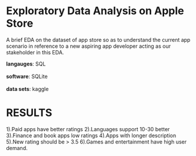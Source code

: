 # Exploratory Data Analysis on Apple Store
A brief EDA on the dataset of app store so as to understand the current app scenario in reference to a new aspiring app developer acting as our stakeholder in this EDA.






**langauges**: SQL <br>
</br>
**software**: SQLite
<br>
</br>
**data sets**: kaggle


# RESULTS
1).Paid apps have better ratings
2).Languages support 10-30 better
3).Finance and book apps low ratings
4).Apps with longer description 
5).New rating should be > 3.5
6).Games and entertainment have high user demand.
